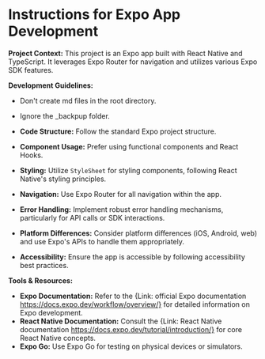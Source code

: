 # Instructions for Expo App Development

**Project Context:**
This project is an Expo app built with React Native and TypeScript. It leverages Expo Router for navigation and utilizes various Expo SDK features.

**Development Guidelines:**

- Don't create md files in the root directory.
- Ignore the \_backpup folder.

- **Code Structure:** Follow the standard Expo project structure.
- **Component Usage:** Prefer using functional components and React Hooks.
- **Styling:** Utilize `StyleSheet` for styling components, following React Native's styling principles.
- **Navigation:** Use Expo Router for all navigation within the app.
- **Error Handling:** Implement robust error handling mechanisms, particularly for API calls or SDK interactions.
- **Platform Differences:** Consider platform differences (iOS, Android, web) and use Expo's APIs to handle them appropriately.
- **Accessibility:** Ensure the app is accessible by following accessibility best practices.

**Tools & Resources:**

- **Expo Documentation:** Refer to the {Link: official Expo documentation https://docs.expo.dev/workflow/overview/} for detailed information on Expo development.
- **React Native Documentation:** Consult the {Link: React Native documentation https://docs.expo.dev/tutorial/introduction/} for core React Native concepts.
- **Expo Go:** Use Expo Go for testing on physical devices or simulators.
